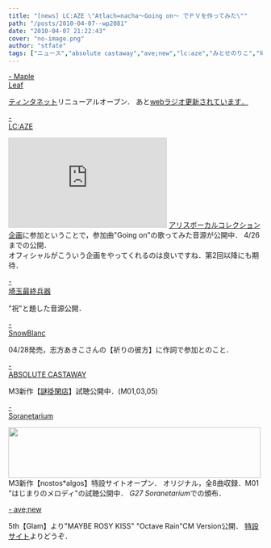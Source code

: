 ```yaml
---
title: "[news] LC:AZE \"Atlach=nacha～Going on～ でＰＶを作ってみた\""
path: "/posts/2010-04-07--wp2081"
date: "2010-04-07 21:22:43"
cover: "no-image.png"
author: "stfate"
tags: ["ニュース","absolute castaway","ave;new","lc:aze","みとせのりこ","埼玉最終兵器","志方あきこ","結月そら","霜月はるか"]
---
```


<style type="text/css">
<!--
p {white-space: pre-wrap};
-->
</style>

<a  href="http://shimotsukin.com/" target="_blank">- Maple Leaf</a>
<div ><a href="http://tindharia.net/tindharia/" target="_blank">ティンタネット</a>リニューアルオープン．
あと<a href="http://www.timerocket.co.jp/fmc/" target="_blank">webラジオ更新されています．</a></div>

<a  href="http://r-lmina.sakura.ne.jp/" target="_blank">- LC:AZE</a>
<div ><iframe width="312" height="176" src="http://ext.nicovideo.jp/thumb/1270611122" scrolling="no" style="border:solid 1px #CCC;" frameborder="0"><a href="http://www.nicovideo.jp/watch/1270611122">【ニコニコ動画】Atlach=nacha～Going on～ でＰＶを作ってみた</a></iframe>
<a href="http://www.alicesoft.com/special/alivo.html" target="_blank">アリスボーカルコレクション企画</a>に参加ということで，参加曲"Going on"の歌ってみた音源が公開中．
4/26までの公開．
<div >オフィシャルがこういう企画をやってくれるのは良いですね．第2回以降にも期待．</div></div>

<a  href="http://www.ssh.ne.jp/" target="_blank">- 埼玉最終兵器</a>
<div >"祝"と題した音源公開．</div>

<a  href="http://blog.snowblanc.net/" target="_blank">- SnowBlanc</a>
<div >04/28発売，志方あきこさんの【祈りの彼方】に作詞で参加とのこと．</div>

<a  href="http://shule-aroon.sakura.ne.jp/" target="_blank">- ABSOLUTE CASTAWAY</a>
<div >M3新作【<a href="http://shule-aroon.sakura.ne.jp/nazokake/" target="_blank">謎掛閑店</a>】試聴公開中．(M01,03,05)</div>

<a  href="http://soranetarium.com/" target="_blank">- Soranetarium</a>
<div ><a href="http://nostos.soranetarium.com/" target="_blank"><img src="http://nostos.soranetarium.com/bana_nostos500-100.jpg" width="500" height="100" border="0"></a>
M3新作【nostos*algos】特設サイトオープン．
オリジナル，全8曲収録．M01 "はじまりのメロディ"の試聴公開中．
<em>G27 Soranetarium</em>での頒布．</div>

<a  href="http://www.avenew.jp/" target="_blank">- ave;new</a>
<div >5th【Glam】より"MAYBE ROSY KISS" "Octave Rain"CM Version公開．
<a href="http://www.avenew.jp/sp/glam/top.html" target="_blank">特設サイト</a>よりどうぞ．</div>